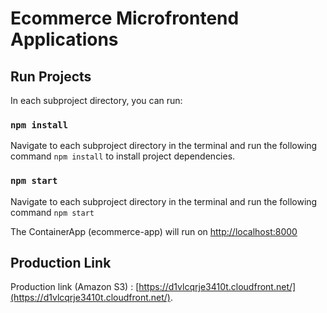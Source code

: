 # Ecommerce Microfrontend Applications

## Run Projects

In each subproject directory, you can run:

### `npm install`
Navigate to each subproject directory in the terminal and run the following command `npm install` to install project dependencies.

### `npm start`
Navigate to each subproject directory in the terminal and run the following command `npm start`

The ContainerApp (ecommerce-app) will run on [http://localhost:8000](http://localhost:8000)

## Production Link
Production link (Amazon S3) : [https://d1vlcqrje3410t.cloudfront.net/](https://d1vlcqrje3410t.cloudfront.net/).